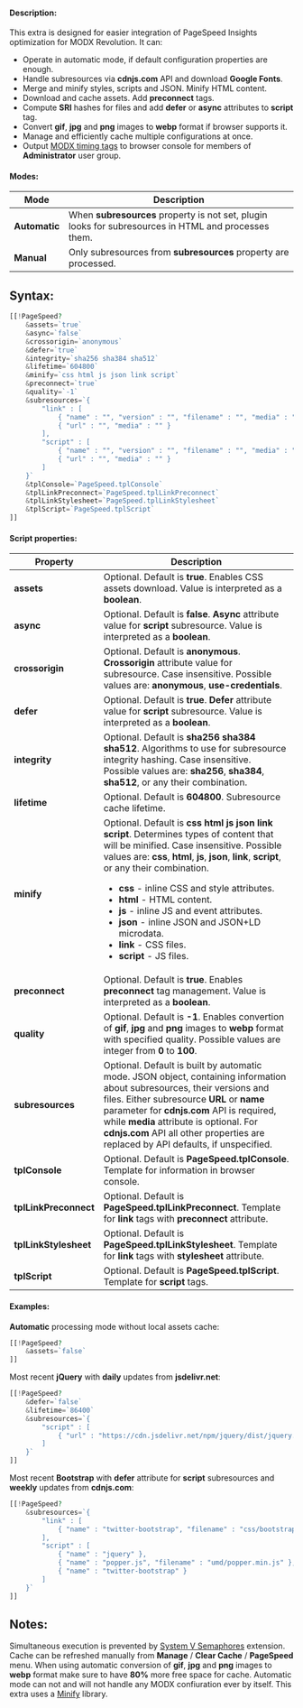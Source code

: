 #### Description:

This extra is designed for easier integration of PageSpeed Insights optimization for MODX Revolution. It can:

- Operate in automatic mode, if default configuration properties are enough.
- Handle subresources via **cdnjs.com** API and download **Google Fonts**.
- Merge and minify styles, scripts and JSON. Minify HTML content.
- Download and cache assets. Add **preconnect** tags.
- Compute **SRI** hashes for files and add **defer** or **async** attributes to **script** tag.
- Convert **gif**, **jpg** and **png** images to **webp** format if browser supports it.
- Manage and efficiently cache multiple configurations at once.
- Output [MODX timing tags](https://docs.modx.com/revolution/2.x/making-sites-with-modx/tag-syntax#TagSyntax-Timing) to browser console for members of **Administrator** user group.

#### Modes:

| Mode | Description |
| ------------- | ------------- |
| **Automatic** | When **subresources** property is not set, plugin looks for subresources in HTML and processes them. |
| **Manual** | Only subresources from **subresources** property are processed. |

## Syntax:

``` php
[[!PageSpeed?
    &assets=`true`
    &async=`false`
    &crossorigin=`anonymous`
    &defer=`true`
    &integrity=`sha256 sha384 sha512`
    &lifetime=`604800`
    &minify=`css html js json link script`
    &preconnect=`true`
    &quality=`-1`
    &subresources=`{
        "link" : [
            { "name" : "", "version" : "", "filename" : "", "media" : "" },
            { "url" : "", "media" : "" }
        ],
        "script" : [
            { "name" : "", "version" : "", "filename" : "", "media" : "" },
            { "url" : "", "media" : "" }
        ]
    }`
    &tplConsole=`PageSpeed.tplConsole`
    &tplLinkPreconnect=`PageSpeed.tplLinkPreconnect`
    &tplLinkStylesheet=`PageSpeed.tplLinkStylesheet`
    &tplScript=`PageSpeed.tplScript`
]]
```

#### Script properties:

| Property | Description |
| ------------- | ------------- |
| **assets** | Optional. Default is **true**. Enables CSS assets download. Value is interpreted as a **boolean**. |
| **async** | Optional. Default is **false**. **Async** attribute value for **script** subresource. Value is interpreted as a **boolean**. |
| **crossorigin** | Optional. Default is **anonymous**. **Crossorigin** attribute value for subresource. Case insensitive. Possible values are: **anonymous**, **use-credentials**. |
| **defer** | Optional. Default is **true**. **Defer** attribute value for **script** subresource. Value is interpreted as a **boolean**. |
| **integrity** | Optional. Default is **sha256 sha384 sha512**. Algorithms to use for subresource integrity hashing. Case insensitive. Possible values are: **sha256**, **sha384**, **sha512**, or any their combination. |
| **lifetime** | Optional. Default is **604800**. Subresource cache lifetime. |
| **minify** | Optional. Default is **css html js json link script**. Determines types of content that will be minified. Case insensitive. Possible values are: **css**, **html**, **js**, **json**, **link**, **script**, or any their combination. <ul><li>**css** - inline CSS and style attributes.</li><li>**html** - HTML content.</li><li>**js** - inline JS and event attributes.</li><li>**json** - inline JSON and JSON+LD microdata.</li><li>**link** - CSS files.</li><li>**script** - JS files.</li></ul> |
| **preconnect** | Optional. Default is **true**. Enables **preconnect** tag management. Value is interpreted as a **boolean**. |
| **quality** | Optional. Default is **-1**. Enables convertion of **gif**, **jpg** and **png** images to **webp** format with specified quality. Possible values are integer from **0** to **100**. |
| **subresources** | Optional. Default is built by automatic mode. JSON object, containing information about subresources, their versions and files. Either subresource **URL** or **name** parameter for **cdnjs.com** API is required, while **media** attribute is optional. For **cdnjs.com** API all other properties are replaced by API defaults, if unspecified. |
| **tplConsole** | Optional. Default is **PageSpeed.tplConsole**. Template for information in browser console. |
| **tplLinkPreconnect** | Optional. Default is **PageSpeed.tplLinkPreconnect**. Template for **link** tags with **preconnect** attribute. |
| **tplLinkStylesheet** | Optional. Default is **PageSpeed.tplLinkStylesheet**. Template for **link** tags with **stylesheet** attribute. |
| **tplScript** | Optional. Default is **PageSpeed.tplScript**. Template for **script** tags. |

#### Examples:

**Automatic** processing mode without local assets cache:
``` php
[[!PageSpeed?
    &assets=`false`
]]
```

Most recent **jQuery** with **daily** updates from **jsdelivr.net**:
``` php
[[!PageSpeed?
    &defer=`false`
    &lifetime=`86400`
    &subresources=`{
        "script" : [
            { "url" : "https://cdn.jsdelivr.net/npm/jquery/dist/jquery.min.js" }
        ]
    }`
]]
```

Most recent **Bootstrap** with **defer** attribute for **script** subresources and **weekly** updates from **cdnjs.com**:
``` php
[[!PageSpeed?
    &subresources=`{
        "link" : [
            { "name" : "twitter-bootstrap", "filename" : "css/bootstrap.min.css" }
        ],
        "script" : [
            { "name" : "jquery" },
            { "name" : "popper.js", "filename" : "umd/popper.min.js" },
            { "name" : "twitter-bootstrap" }
        ]
    }`
]]
```

## Notes:

Simultaneous execution is prevented by [System V Semaphores](https://www.php.net/manual/en/book.sem.php) extension. Cache can be refreshed manually from **Manage** / **Clear Cache** / **PageSpeed** menu. When using automatic conversion of **gif**, **jpg** and **png** images to **webp** format make sure to have **80%** more free space for cache. Automatic mode can not and will not handle any MODX confiuration ever by itself. This extra uses a [Minify](https://github.com/matthiasmullie/minify) library.
